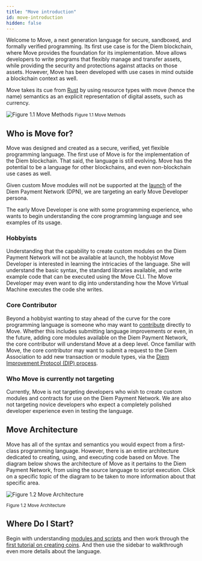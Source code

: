 ```yaml
---
title: "Move introduction"
id: move-introduction
hidden: false
---
```

Welcome to Move, a next generation language for secure, sandboxed, and formally verified programming. Its first use case
is for the Diem blockchain, where Move provides the foundation for its implementation. Move allows developers to write
programs that flexibly manage and transfer assets, while providing the security and protections against attacks on those
assets. However, Move has been developed with use cases in mind outside a blockchain context as well.

Move takes its cue from [Rust](https://www.rust-lang.org/) by using resource types with move (hence the name) semantics
as an explicit representation of digital assets, such as currency.

![Figure 1.1 Move Methods](https://files.readme.io/89dbfc4-move-methods.svg)
<small className="figure">Figure 1.1 Move Methods</small>

## Who is Move for?

Move was designed and created as a secure, verified, yet flexible programming language. The first use of Move is for the
implementation of the Diem blockchain. That said, the language is still evolving. Move has the potential to be a
language for other blockchains, and even non-blockchain use cases as well.

Given custom Move modules will not be supported at the [launch](https://diem.com/white-paper/#whats-next) of the Diem
Payment Network (DPN), we are targeting an early Move Developer persona.

The early Move Developer is one with some programming experience, who wants to begin understanding the core programming
language and see examples of its usage.

### Hobbyists

Understanding that the capability to create custom modules on the Diem Payment Network will not be available at launch,
the hobbyist Move Developer is interested in learning the intricacies of the language. She will understand the basic
syntax, the standard libraries available, and write example code that can be executed using the Move CLI. The Move
Developer may even want to dig into understanding how the Move Virtual Machine executes the code she writes.

### Core Contributor

Beyond a hobbyist wanting to stay ahead of the curve for the core programming language is someone who may want
to [contribute](https://diem.com/en-US/cla-sign/) directly to Move. Whether this includes submitting language
improvements or even, in the future, adding core modules available on the Diem Payment Network, the core contributor
will understand Move at a deep level. Once familiar with Move, the core contributor may want to submit a request to the
Diem Association to add new transaction or module types, via
the [Diem Improvement Protocol (DIP) process](https://dip.diem.com/).

### Who Move is currently not targeting

Currently, Move is not targeting developers who wish to create custom modules and contracts for use on the Diem Payment
Network. We are also not targeting novice developers who expect a completely polished developer experience even in
testing the language.

## Move Architecture

Move has all of the syntax and semantics you would expect from a first-class programming language. However, there is an
entire architecture dedicated to creating, using, and executing code based on Move. The diagram below shows the
architecture of Move as it pertains to the Diem Payment Network, from using the source language to script execution.
Click on a specific topic of the diagram to be taken to more information about that specific area.

![Figure 1.2 Move Architecture](/img/docs/move-architecture.svg)

<small className="figure">Figure 1.2 Move Architecture</small>

## Where Do I Start?

Begin with understanding [modules and scripts](/docs/move/move-start-here/move-modules-and-scripts) and then work through
the [first tutorial on creating coins](/docs/move/move-start-here/move-creating-coins). And then use the sidebar to walkthrough even more
details about the language.